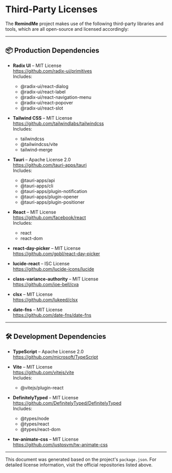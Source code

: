 # Third-Party Licenses

The **RemindMe** project makes use of the following third-party libraries and tools, which are all open-source and licensed accordingly:

---

## 📦 Production Dependencies

- **Radix UI** – MIT License  
  https://github.com/radix-ui/primitives  
  Includes:  
  - @radix-ui/react-dialog  
  - @radix-ui/react-label  
  - @radix-ui/react-navigation-menu  
  - @radix-ui/react-popover  
  - @radix-ui/react-slot  

- **Tailwind CSS** – MIT License  
  https://github.com/tailwindlabs/tailwindcss  
  Includes:  
  - tailwindcss  
  - @tailwindcss/vite  
  - tailwind-merge  

- **Tauri** – Apache License 2.0  
  https://github.com/tauri-apps/tauri  
  Includes:  
  - @tauri-apps/api  
  - @tauri-apps/cli  
  - @tauri-apps/plugin-notification  
  - @tauri-apps/plugin-opener  
  - @tauri-apps/plugin-positioner  

- **React** – MIT License  
  https://github.com/facebook/react  
  Includes:  
  - react  
  - react-dom  

- **react-day-picker** – MIT License  
  https://github.com/gpbl/react-day-picker  

- **lucide-react** – ISC License  
  https://github.com/lucide-icons/lucide  

- **class-variance-authority** – MIT License  
  https://github.com/joe-bell/cva  

- **clsx** – MIT License  
  https://github.com/lukeed/clsx  

- **date-fns** – MIT License  
  https://github.com/date-fns/date-fns  

---

## 🛠️ Development Dependencies

- **TypeScript** – Apache License 2.0  
  https://github.com/microsoft/TypeScript  

- **Vite** – MIT License  
  https://github.com/vitejs/vite  
  Includes:  
  - @vitejs/plugin-react  

- **DefinitelyTyped** – MIT License  
  https://github.com/DefinitelyTyped/DefinitelyTyped  
  Includes:  
  - @types/node  
  - @types/react  
  - @types/react-dom  

- **tw-animate-css** – MIT License  
  https://github.com/justpsvm/tw-animate-css  

---

This document was generated based on the project's `package.json`. For detailed license information, visit the official repositories listed above.
